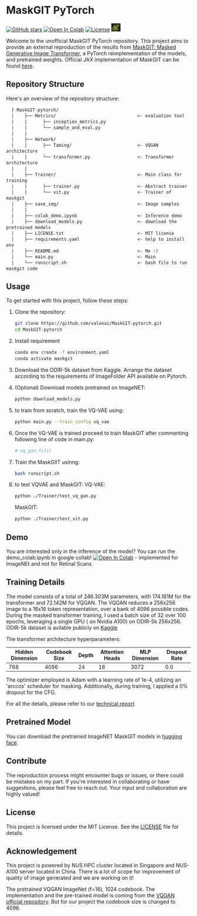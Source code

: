 # MaskGIT PyTorch

[![GitHub stars](https://img.shields.io/github/stars/valeoai/MaskGIT-pytorch.svg?style=social)](https://github.com/Manvith-Prabhu/MaskGIT4retina.git)
[![Open In Colab](https://colab.research.google.com/assets/colab-badge.svg)](https://colab.research.google.com/github/valeoai/MaskGIT-pytorch/blob/main/colab_demo.ipynb)
[![License](https://img.shields.io/badge/license-MIT-blue.svg)](LICENSE.txt)
<img src="saved_img/frog.png" alt="drawing" width="25"/>

Welcome to the unofficial MaskGIT PyTorch repository. 
This project aims to provide an external reproduction of the results from [MaskGIT: Masked Generative Image Transformer](https://arxiv.org/abs/2202.04200), a PyTorch reimplementation of the models, and pretrained weights.
Official JAX implementation of MaskGIT can be found [here](https://github.com/google-research/maskgit).

## Repository Structure

Here's an overview of the repository structure:
  
      ├ MaskGIT-pytorch/
      |    ├── Metrics/                               <- evaluation tool
      |    |      ├── inception_metrics.py                  
      |    |      └── sample_and_eval.py
      |    |    
      |    ├── Network/                             
      |    |      ├── Taming/                         <- VQGAN architecture   
      |    |      └── transformer.py                  <- Transformer architecture  
      |    |
      |    ├── Trainer/                               <- Main class for training
      |    |      ├── trainer.py                      <- Abstract trainer     
      |    |      └── vit.py                          <- Trainer of maskgit
      |    ├── save_img/                              <- Image samples         
      |    |
      |    ├── colab_demo.ipynb                       <- Inference demo 
      |    ├── download_models.py                     <- download the pretrained models
      |    ├── LICENSE.txt                            <- MIT license
      |    ├── requirements.yaml                      <- help to install env 
      |    ├── README.md                              <- Me :) 
      |    └── main.py                                <- Main
      |    └── runscript.sh                           <- bash file to run maskgit code
      

## Usage

To get started with this project, follow these steps:

1. Clone the repository:

   ```bash
   git clone https://github.com/valeoai/MaskGIT-pytorch.git
   cd MaskGIT-pytorch

2. Install requirement 

   ```bash
   conda env create -f environment.yaml
   conda activate maskgit

3. Download the ODIR-5k dataset from Kaggle. Arrange the dataset according to the requirements of ImageFolder API available on Pytorch.

4. (Optional) Download models pretrained on ImageNET:

   ```bash
   python download_models.py

5. to train from scratch, train the VQ-VAE using:

   ```bash
   python main.py --train_config vq_vae

6. Once the VQ-VAE is trained proceed to train MaskGIT after commenting following line of code in main.py:
   ```bash
   # vq_gan.fit()
   
7. Train the MaskGIIT usinng:
   ```bash
   bash runscript.sh

8. to test VQVAE and MaskGIT:
   VQ-VAE:
   ```bash
   python ./Trainer/test_vq_gan.py
   ```
   MaskGIT:
   ```bash
   python ./Trainer/test_vit.py
   

## Demo

You are interested only in the inference of the model? You can run the demo_colab.ipynb in google collab! [![Open In Colab](https://colab.research.google.com/assets/colab-badge.svg)](https://colab.research.google.com/github/valeoai/MaskGIT-pytorch/blob/main/colab_demo.ipynb) - implemented for ImageNEt and not for Retinal Scans

## Training Details

The model consists of a total of 246.303M parameters, with 174.161M for the transformer and 72.142M for VQGAN.
The VQGAN reduces a 256x256 image to a 16x16 token representation, over a bank of 4096 possible codes.
During the masked transformer training, I used a batch size of 32 over 100 epochs, leveraging a single GPU ( on Nvidia A100) on ODIR-5k 256x256.
ODIR-5k dataset is avilable publicly on [Kaggle](https://www.kaggle.com/datasets/andrewmvd/ocular-disease-recognition-odir5k)

The transformer architecture hyperparameters:

| Hidden Dimension | Codebook Size | Depth | Attention Heads | MLP Dimension | Dropout Rate |
|------------------|---------------|-------|-----------------|---------------|--------------|
| 768              | 4096          | 24    | 16              | 3072          | 0.0          |

The optimizer employed is Adam with a learning rate of 1e-4, utilizing an 'arccos' scheduler for masking. Additionally, during training, I applied a 0% dropout for the CFG.

For all the details, please refer to our [technical report](https://arxiv.org/abs/2310.14400v1)


## Pretrained Model

You can download the pretrained ImageNET MaskGIT models in [hugging face](https://huggingface.co/llvictorll/Maskgit-pytorch/tree/main).

## Contribute

The reproduction process might encounter bugs or issues, or there could be mistakes on my part. If you're interested in collaborating or have suggestions, please feel free to reach out. Your input and collaboration are highly valued!

## License

This project is licensed under the MIT License. See the [LICENSE](LICENSE.txt) file for details.

## Acknowledgement

This project is powered by NUS HPC cluster located in Singapore and NUS-A100 server located in China. 
There is a lot of scope for improvement of quality of image generated and we are working on it!

The pretrained VQGAN ImageNet (f=16), 1024 codebook. The implementation and the pre-trained model is coming from the [VQGAN official repository](https://github.com/CompVis/taming-transformers/tree/master). But for our project the codebook size is changed to 4096.
